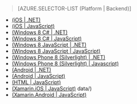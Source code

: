 > [AZURE.SELECTOR-LIST (Platform | Backend)]
- [(iOS | .NET)](../articles/mobile-services-dotnet-backend-ios-authorize-users-in-scripts.md)
- [(iOS | JavaScript)](../articles/mobile-services-ios-authorize-users-in-scripts.md)
- [(Windows 8 C# | .NET)](../articles/mobile-services-dotnet-backend-windows-store-dotnet-authorize-users-in-scripts.md)
- [(Windows 8 C# | JavaScript)](../articles/mobile-services-windows-store-dotnet-authorize-users-in-scripts.md)
- [(Windows 8 JavaScript | .NET)](../articles/mobile-services-dotnet-backend-windows-store-javascript-authorize-users-in-scripts.md)
- [(Windows 8 JavaScript | JavaScript)](../articles/mobile-services-windows-store-javascript-authorize-users-in-scripts.md)
- [(Windows Phone 8 (Silverlight) | .NET)](../articles/mobile-services-dotnet-backend-windows-phone-authorize-users-in-scripts.md)
- [(Windows Phone 8 (Silverlight) | Javascript)](../articles/mobile-services-windows-phone-authorize-users-in-scripts.md)
- [(Android | .NET)](../articles/mobile-services-dotnet-backend-android-authorize-users-in-scripts.md)
- [(Android | JavaScript)](../articles/mobile-services-android-authorize-users-in-scripts.md)
- [(HTML | JavaScript)](../articles/mobile-services-html-authorize-users-in-scripts.md)
- [(Xamarin.iOS | JavaScript)](../articles/partner-xamarin-mobile-services-ios-authorize-users-in-scripts.md)
data/)
- [(Xamarin.Android | JavaScript)](../articles/partner-xamarin-mobile-services-android-authorize-users-in-scripts.md)
